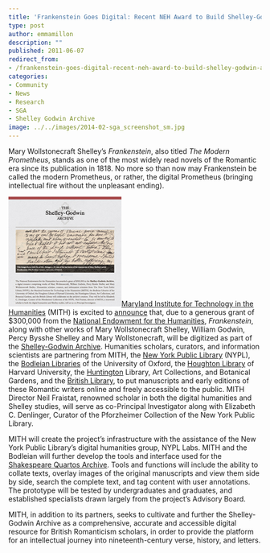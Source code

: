 ```yaml
---
title: 'Frankenstein Goes Digital: Recent NEH Award to Build Shelley-Godwin Archive'
type: post
author: emmamillon
description: ""
published: 2011-06-07
redirect_from: 
- /frankenstein-goes-digital-recent-neh-award-to-build-shelley-godwin-archive/
categories:
- Community
- News
- Research
- SGA
- Shelley Godwin Archive
image: ../../images/2014-02-sga_screenshot_sm.jpg
---
```

Mary Wollstonecraft Shelley’s _Frankenstein_, also titled _The Modern Prometheus_, stands as one of the most widely read novels of the Romantic era since its publication in 1818. No more so than now may Frankenstein be called the modern Prometheus, or rather, the digital Prometheus (bringing intellectual fire without the unpleasant ending).

[![](../../images/2014-02-sga_screenshot_sm.jpg "Shelley_Godwin_Archive")](http://shelleygodwinarchive.org/)[Maryland Institute for Technology in the Humanities](http://mith.umd.edu) (MITH) is excited to [announce](http://www.nypl.org/press/press-release/2011/06/07/shelley-godwin-archive-offer-digital-versions-key-romantic-texts) that, due to a generous grant of \$300,000 from the [National Endowment for the Humanities](http://www.neh.gov), _Frankenstein_, along with other works of Mary Wollstonecraft Shelley, William Godwin, Percy Bysshe Shelley and Mary Wollstonecraft, will be digitized as part of the [Shelley-Godwin Archive](http://shelleygodwinarchive.org). Humanities scholars, curators, and information scientists are partnering from MITH, the [New York Public Library](http://www.nypl.org) (NYPL), the [Bodleian Libraries](http://www.bodleian.ox.ac.uk) of the University of Oxford, the [Houghton Library](http://hcl.harvard.edu/libraries/houghton) of Harvard University, the [Huntington](http://www.huntington.org) Library, Art Collections, and Botanical Gardens, and the [British Library](http://www.bl.uk), to put manuscripts and early editions of these Romantic writers online and freely accessible to the public. MITH Director Neil Fraistat, renowned scholar in both the digital humanities and Shelley studies, will serve as co-Principal Investigator along with Elizabeth C. Denlinger, Curator of the Pforzheimer Collection of the New York Public Library.

MITH will create the project’s infrastructure with the assistance of the New York Public Library’s digital humanities group, NYPL Labs. MITH and the Bodleian will further develop the tools and interface used for the [Shakespeare Quartos Archive](http://www.quartos.org). Tools and functions will include the ability to collate texts, overlay images of the original manuscripts and view them side by side, search the complete text, and tag content with user annotations. The prototype will be tested by undergraduates and graduates, and established specialists drawn largely from the project’s Advisory Board.

MITH, in addition to its partners, seeks to cultivate and further the Shelley-Godwin Archive as a comprehensive, accurate and accessible digital resource for British Romanticism scholars, in order to provide the platform for an intellectual journey into nineteenth-century verse, history, and letters.
